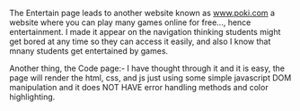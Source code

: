 The Entertain page leads to another website known as www.poki.com a website where you can play many games online for free..., hence entertainment.
I made it appear on the navigation thinking students might get bored at any time so they can access it easily, and also I know that mnany students get entertained by 
games.

Another thing, the Code page:-
    I have thought through it and it is easy, the page will render the html, css, and js just using some simple javascript DOM manipulation and it does NOT HAVE error handling methods and color highlighting.
